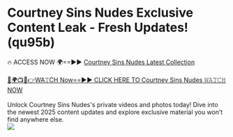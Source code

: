 # Courtney Sins Nudes Exclusive Content Leak - Fresh Updates! (qu95b)

🔥 ACCESS NOW 🌍==►► <a href="https://tinyurl.com/2mz8nhtm" rel="nofollow">Courtney Sins Nudes Latest Collection</a>
<br><br>
[🔴🌍📺📱👉WA𝚃CH Now==►► CLICK HERE TO Courtney Sins Nudes 𝚆𝙰𝚃𝙲𝙷 NOW](https://tinyurl.com/2mz8nhtm)
<br><br>
Unlock Courtney Sins Nudes's private videos and photos today! Dive into the newest 2025 content updates and explore exclusive material you won’t find anywhere else.
<br>
<a href="https://tinyurl.com/2mz8nhtm" rel="nofollow" data-target="animated-image.originalLink"><img src="https://camo.githubusercontent.com/8a4f000d20f83aca3bf7ec5f350d767afa0574a8a352519fd8cfa583a6f93a33/68747470733a2f2f692e696d6775722e636f6d2f644a486b345a712e676966" data-canonical-src="https://i.imgur.com/dJHk4Zq.gif" style="max-width: 100%; display: inline-block;" data-target="animated-image.originalImage"></a>
<br>
